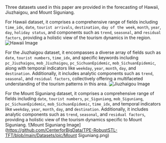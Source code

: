 Three datasets used in this paper are provided in the forecasting of Hawaii, Jiuzhaigou, and Mount Siguniang. 

For Hawaii dataset, it comprises a comprehensive range of fields including `time_idx`, `date`, `tourist arrivals`, `destination`, `day of the week`, `month`, `year`, `day`, `holiday status`, and components such as `trend`, `seasonal`, and `residual factors`, providing a holistic view of the tourism dynamics in the region.
![Hawaii Image](https://github.com/CenterforBigData/TPE-RobustSTL-TFT/blob/main/Datasets/pic/Hawaii.png)

For the Jiuzhaigou dataset, it encompasses a diverse array of fields such as `date`, `tourist numbers`, `time_idx`, and specific keywords including `pc_Jiuzhaigou`, `mob_Jiuzhaigou`, `pc_SichuanEpidemic`, `mob_SichuanEpidemic`, along with temporal indicators like `weekday`, `year`, `month`, `day`, and `destination`. Additionally, it includes analytic components such as `trend`, `seasonal`, and `residual factors`, collectively offering a multifaceted understanding of the tourism patterns in this area.
![Jiuzhaigou Image](https://github.com/CenterforBigData/TPE-RobustSTL-TFT/blob/main/Datasets/pic/Jiuzhaigou.png)

For the Mount Siguniang dataset, it comprises a comprehensive range of fields including `date`, `tourist numbers`, `pc_Siguniang`, `mob_Siguniang`, `pc_SichuanEpidemic`, `mob_SichuanEpidemic`, `time_idx`, and temporal indicators like `weekday`, `year`, `month`, `day`, and `destination`. Additionally, it includes analytic components such as `trend`, `seasonal`, and `residual factors`, providing a holistic view of the tourism dynamics specific to Mount Siguniang.
![Mount Siguniang Image](https://github.com/CenterforBigData/TPE-RobustSTL-TFT/blob/main/Datasets/pic/Mount Siguniang.png)

